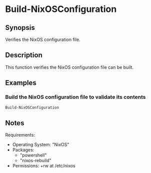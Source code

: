 # Build-NixOSConfiguration  
  
## Synopsis  
Verifies the NixOS configuration file.  
  
## Description  
This function verifies the NixOS configuration file can be built.  
  
## Examples  
### Build the NixOS configuration file to validate its contents  
```PowerShell
Build-NixOSConfiguration
```  
  
## Notes  
Requirements:  
  - Operating System: "NixOS"  
  - Packages:  
    - "powershell"  
    - "nixos-rebuild"  
  - Permissions: +rw at /etc/nixos  